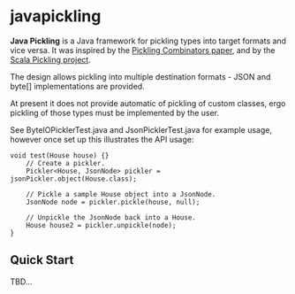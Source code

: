 javapickling
============

**Java Pickling** is a Java framework for pickling types into target formats and vice versa.
It was inspired by the [Pickling Combinators paper](http://research.microsoft.com/en-us/um/people/akenn/fun/picklercombinators.pdf), and by the [Scala Pickling project](https://github.com/scala/pickling).

The design allows pickling into multiple destination formats - JSON and byte[] implementations are provided.

At present it does not provide automatic of pickling of custom classes, ergo pickling of those types must be implemented by the user.

See ByteIOPicklerTest.java and JsonPicklerTest.java for example usage, however once set up this illustrates the API usage:

    void test(House house) {}
        // Create a pickler.
        Pickler<House, JsonNode> pickler = jsonPickler.object(House.class);

        // Pickle a sample House object into a JsonNode.
        JsonNode node = pickler.pickle(house, null);

        // Unpickle the JsonNode back into a House.
        House house2 = pickler.unpickle(node);
    }

## Quick Start

TBD...
